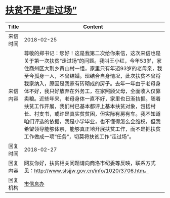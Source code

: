 # <a href="http://www.shangluo.gov.cn/zmhd/ldxxxx.jsp?urltype=leadermail.LeaderMailContentUrl&wbtreeid=1112&leadermailid=4559">扶贫不是“走过场”</a>
| Title |                                                                                                                                                               Content                                                                                                                                                               |
|:-----:|-------------------------------------------------------------------------------------------------------------------------------------------------------------------------------------------------------------------------------------------------------------------------------------------------------------------------------------|
| 来信时间  | 2018-02-25                                                                                                                                                                                                                                                                                                                          |
| 来信内容  | 尊敬的郑书记：您好！这是我第二次给你来信，这次来信也是关于第一次扶贫“走过场”的问题。我叫王小红，今年53岁，家住商州区大荆乡黄山村一组，家里只有年迈93岁的老母亲，我至今孤身一人，不曾结婚。现结合自身情况，此次扶贫不曾将我家纳入，原因是我家有砖砌成的房子。去年一年由于老母身体不好，我只好放弃在外务工，在家照顾父母，全面收入仅靠卖粮。近些年来，老母身体一直不好，家里也日渐拮据。随着扶贫工作开展，我们村已基本都评上基本扶贫对象，包括村长、村支书，或许是真实贫贫困，但实际有房有车。我不知道咱们评选的依据，我是小学毕业，也不懂得怎么会维权，但我希望领导能够体察，能够真正地开展扶贫工作，而不是把扶贫工作做成一项“任务”，切莫将扶贫工作“走过场”。 |
| 回复时间  | 2018-02-27                                                                                                                                                                                                                                                                                                                          |
| 回复内容  | 网友你好，扶贫相关问题请向商洛市纪委等反映，联系方式见：http://www.slsjjw.gov.cn/info/1020/3706.htm。                                                                                                                                                                                                                                                            |
| 回复机构  | <a href="../../categories/agencies/市信息办.md">市信息办</a>                                                                                                                                                                                                                                                                                  |